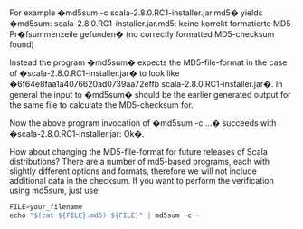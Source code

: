 For example �md5sum -c scala-2.8.0.RC1-installer.jar.md5� yields �md5sum: scala-2.8.0.RC1-installer.jar.md5: keine korrekt formatierte MD5‐Pr�fsummenzeile gefunden� (no correctly formatted MD5-checksum found)

Instead the program �md5sum� expects the MD5-file-format in the case of �scala-2.8.0.RC1-installer.jar� to look like �6f64e8faa1a4076620ad0739aa72effb  scala-2.8.0.RC1-installer.jar�. In general the input to �md5sum� should be the earlier generated output for the same file to calculate the MD5-checksum for.

Now the above program invocation of �md5sum -c ...� succeeds with �scala-2.8.0.RC1-installer.jar: Ok�.

How about changing the MD5-file-format for future releases of Scala distributions?
There are a number of md5-based programs, each with slightly different options and formats, therefore we will not include additional data in the checksum.
If you want to perform the verification using md5sum, just use:
```scala
FILE=your_filename
echo "$(cat ${FILE}.md5) ${FILE}" | md5sum -c -
```
